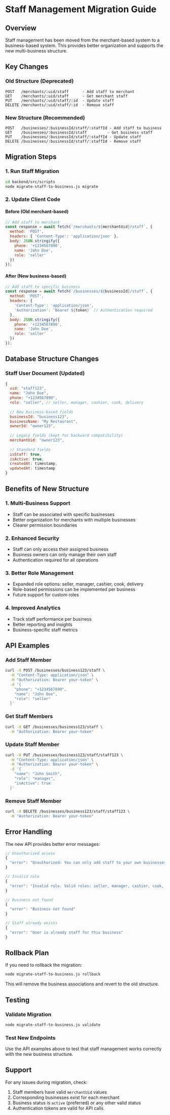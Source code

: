 # Staff Management Migration Guide

## Overview

Staff management has been moved from the merchant-based system to a business-based system. This provides better organization and supports the new multi-business structure.

## Key Changes

### Old Structure (Deprecated)
```
POST   /merchants/:uid/staff      - Add staff to merchant
GET    /merchants/:uid/staff      - Get merchant staff
PUT    /merchants/:uid/staff/:id  - Update staff
DELETE /merchants/:uid/staff/:id  - Remove staff
```

### New Structure (Recommended)
```
POST   /businesses/:businessId/staff/:staffId - Add staff to business
GET    /businesses/:businessId/staff         - Get business staff
PUT    /businesses/:businessId/staff/:staffId - Update staff
DELETE /businesses/:businessId/staff/:staffId - Remove staff
```

## Migration Steps

### 1. Run Staff Migration
```bash
cd backend/src/scripts
node migrate-staff-to-business.js migrate
```

### 2. Update Client Code

#### Before (Old merchant-based)
```javascript
// Add staff to merchant
const response = await fetch(`/merchants/${merchantUid}/staff`, {
  method: 'POST',
  headers: { 'Content-Type': 'application/json' },
  body: JSON.stringify({
    phone: '+1234567890',
    name: 'John Doe',
    role: 'seller'
  })
});
```

#### After (New business-based)
```javascript
// Add staff to specific business
const response = await fetch(`/businesses/${businessId}/staff`, {
  method: 'POST',
  headers: { 
    'Content-Type': 'application/json',
    'Authorization': `Bearer ${token}` // Authentication required
  },
  body: JSON.stringify({
    phone: '+1234567890',
    name: 'John Doe',
    role: 'seller'
  })
});
```

## Database Structure Changes

### Staff User Document (Updated)
```javascript
{
  uid: "staff123",
  name: "John Doe",
  phone: "+1234567890",
  role: "seller", // seller, manager, cashier, cook, delivery
  
  // New business-based fields
  businessId: "business123",
  businessName: "My Restaurant",
  ownerId: "owner123",
  
  // Legacy fields (kept for backward compatibility)
  merchantUid: "owner123",
  
  // Standard fields
  isStaff: true,
  isActive: true,
  createdAt: timestamp,
  updatedAt: timestamp
}
```

## Benefits of New Structure

### 1. Multi-Business Support
- Staff can be associated with specific businesses
- Better organization for merchants with multiple businesses
- Clearer permission boundaries

### 2. Enhanced Security
- Staff can only access their assigned business
- Business owners can only manage their own staff
- Authentication required for all operations

### 3. Better Role Management
- Expanded role options: seller, manager, cashier, cook, delivery
- Role-based permissions can be implemented per business
- Future support for custom roles

### 4. Improved Analytics
- Track staff performance per business
- Better reporting and insights
- Business-specific staff metrics

## API Examples

### Add Staff Member
```bash
curl -X POST /businesses/business123/staff \
  -H "Content-Type: application/json" \
  -H "Authorization: Bearer your-token" \
  -d '{
    "phone": "+1234567890",
    "name": "John Doe",
    "role": "seller"
  }'
```

### Get Staff Members
```bash
curl -X GET /businesses/business123/staff \
  -H "Authorization: Bearer your-token"
```

### Update Staff Member
```bash
curl -X PUT /businesses/business123/staff/staff123 \
  -H "Content-Type: application/json" \
  -H "Authorization: Bearer your-token" \
  -d '{
    "name": "John Smith",
    "role": "manager",
    "isActive": true
  }'
```

### Remove Staff Member
```bash
curl -X DELETE /businesses/business123/staff/staff123 \
  -H "Authorization: Bearer your-token"
```

## Error Handling

The new API provides better error messages:

```javascript
// Unauthorized access
{
  "error": "Unauthorized: You can only add staff to your own businesses"
}

// Invalid role
{
  "error": "Invalid role. Valid roles: seller, manager, cashier, cook, delivery"
}

// Business not found
{
  "error": "Business not found"
}

// Staff already exists
{
  "error": "User is already staff for this business"
}
```

## Rollback Plan

If you need to rollback the migration:

```bash
node migrate-staff-to-business.js rollback
```

This will remove the business associations and revert to the old structure.

## Testing

### Validate Migration
```bash
node migrate-staff-to-business.js validate
```

### Test New Endpoints
Use the API examples above to test that staff management works correctly with the new business structure.

## Support

For any issues during migration, check:
1. Staff members have valid `merchantUid` values
2. Corresponding businesses exist for each merchant
3. Business status is `active` (preferred) or any other valid status
4. Authentication tokens are valid for API calls
